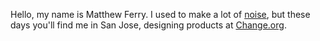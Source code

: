 Hello, my name is Matthew Ferry. I used to make a lot of [noise](https://matthewferry.bandcamp.com), but these days you'll find me in San Jose, designing products at [Change.org](https://www.change.org).
